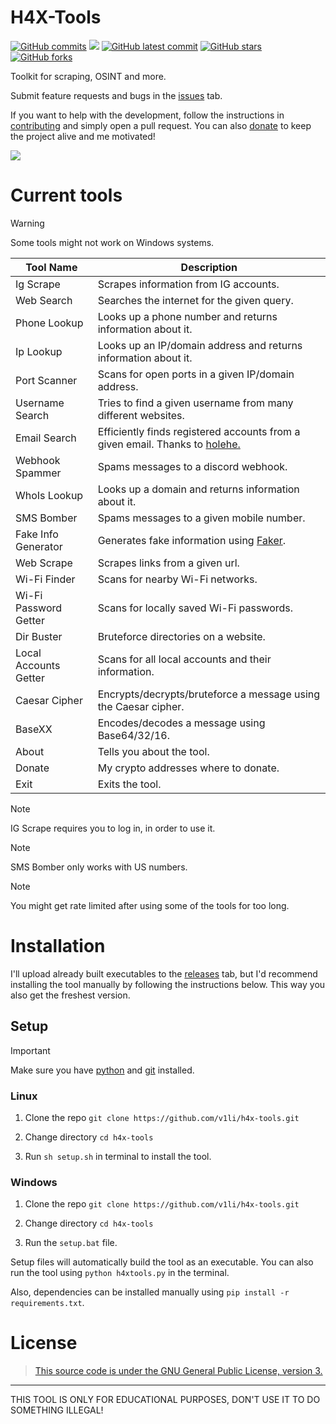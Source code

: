 # H4X-Tools
[![GitHub commits](https://badgen.net/github/commits/V1li/H4X-Tools)](https://GitHub.com/V1li/H4X-Tools/commit/)
![](https://img.shields.io/github/languages/code-size/v1li/h4x-tools)
[![GitHub latest commit](https://badgen.net/github/last-commit/V1li/H4X-Tools)](https://GitHub.com/V1li/H4X-Tools/commit/)
[![GitHub stars](https://badgen.net/github/stars/V1li/H4X-Tools)](https://GitHub.com/V1li/H4X-Tools/stargazers/)
[![GitHub forks](https://badgen.net/github/forks/V1li/H4X-Tools)](https://GitHub.com/V1li/H4X-Tools/network/)

Toolkit for scraping, OSINT and more.

Submit feature requests and bugs in the [issues](https://github.com/V1li/H4X-Tools/issues) tab.

If you want to help with the development, follow the instructions in [contributing](CONTRIBUTING.md) and simply open a pull request. 
You can also [donate](https://vili.dev/#donate) to keep the project alive and me motivated!


![](https://github.com/V1li/H4X-Tools/blob/master/img/gui-v0.2.14b.png)

# Current tools
> [!WARNING]
> Some tools might not work on Windows systems.

| Tool Name             | Description                                                                                                       |
|-----------------------|-------------------------------------------------------------------------------------------------------------------|
| Ig Scrape             | Scrapes information from IG accounts.                                                                             |
| Web Search            | Searches the internet for the given query.                                                                        |
| Phone Lookup          | Looks up a phone number and returns information about it.                                                         |
| Ip Lookup             | Looks up an IP/domain address and returns information about it.                                                   |
| Port Scanner          | Scans for open ports in a given IP/domain address.                                                                |
| Username Search       | Tries to find a given username from many different websites.                                                      |
| Email Search          | Efficiently finds registered accounts from a given email. Thanks to [holehe.](https://github.com/megadose/holehe) |
| Webhook Spammer       | Spams messages to a discord webhook.                                                                              |
| WhoIs Lookup          | Looks up a domain and returns information about it.                                                               |
| SMS Bomber            | Spams messages to a given mobile number.                                                                          |
| Fake Info Generator   | Generates fake information using [Faker](https://pypi.org/project/Faker/).                                        |
| Web Scrape            | Scrapes links from a given url.                                                                                   |
| Wi-Fi Finder          | Scans for nearby Wi-Fi networks.                                                                                  |
| Wi-Fi Password Getter | Scans for locally saved Wi-Fi passwords.                                                                          |
| Dir Buster            | Bruteforce directories on a website.                                                                              |
| Local Accounts Getter | Scans for all local accounts and their information.                                                               |
| Caesar Cipher         | Encrypts/decrypts/bruteforce a message using the Caesar cipher.                                                   |
| BaseXX                | Encodes/decodes a message using Base64/32/16.                                                                     |
| About                 | Tells you about the tool.                                                                                         |
| Donate                | My crypto addresses where to donate.                                                                              |    
| Exit                  | Exits the tool.                                                                                                   |

> [!NOTE]  
> IG Scrape requires you to log in, in order to use it.

> [!NOTE]
> SMS Bomber only works with US numbers.

> [!NOTE]
> You might get rate limited after using some of the tools for too long.

# Installation
I'll upload already built executables to the [releases](https://github.com/V1li/H4X-Tools/releases) tab, 
but I'd recommend installing the tool manually by following the instructions below. This way you also get the freshest version.

## Setup
> [!IMPORTANT]
> Make sure you have [python](https://www.python.org/downloads/) and [git](https://git-scm.com/downloads) installed.

### Linux
1. Clone the repo `git clone https://github.com/v1li/h4x-tools.git`

2. Change directory `cd h4x-tools`

3. Run `sh setup.sh` in terminal to install the tool.

### Windows
1. Clone the repo `git clone https://github.com/v1li/h4x-tools.git`

2. Change directory `cd h4x-tools`

3. Run the `setup.bat` file.

Setup files will automatically build the tool as an executable.
You can also run the tool using `python h4xtools.py` in the terminal.

Also, dependencies can be installed manually using `pip install -r requirements.txt`.

# License
>[This source code is under the GNU General Public License, version 3.](https://www.gnu.org/licenses/gpl-3.0.txt)

-------------------------------------------
THIS TOOL IS ONLY FOR EDUCATIONAL PURPOSES, DON'T USE IT TO DO SOMETHING ILLEGAL!
